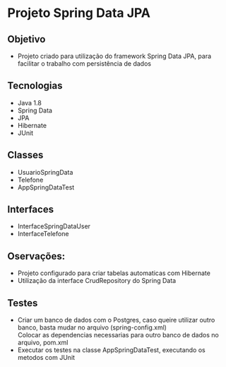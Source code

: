 # Projeto Spring Data JPA<br>

## Objetivo
* Projeto criado para utilização do framework Spring Data JPA, para facilitar o trabalho com persistência de dados<br>
  
## Tecnologias

* Java 1.8<br>
* Spring Data<br>
* JPA<br>
* Hibernate<br>
* JUnit<br>

## Classes
* UsuarioSpringData<br> 
* Telefone<br>
* AppSpringDataTest<br>

## Interfaces
* InterfaceSpringDataUser<br>
* InterfaceTelefone<br>


## Oservações:<br>

* Projeto configurado para criar tabelas automaticas com Hibernate<br>
* Utilização da interface CrudRepository do Spring Data <br>

## Testes<br>

* Criar um banco de dados com o Postgres, caso queire utilizar outro banco, basta mudar no arquivo (spring-config.xml)<br>
  Colocar as dependencias necessarias para outro banco de dados no arquivo, pom.xml<br>
* Executar os testes na classe AppSpringDataTest, executando os metodos com JUnit
